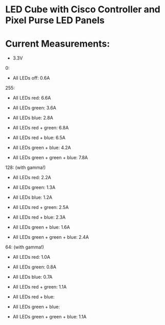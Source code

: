 
# LED Cube with Cisco Controller and Pixel Purse LED Panels


# Current Measurements:

* 3.3V

0:

* All LEDs off: 0.6A

255:

* All LEDs red: 6.6A
* All LEDs green: 3.6A
* All LEDs blue: 2.8A

* All LEDs red + green: 6.8A
* All LEDs red + blue: 6.5A
* All LEDs green + blue: 4.2A

* All LEDs green + green + blue: 7.8A

128: (with gamma!)

* All LEDs red: 2.2A
* All LEDs green: 1.3A
* All LEDs blue: 1.2A

* All LEDs red + green: 2.5A
* All LEDs red + blue: 2.3A
* All LEDs green + blue: 1.6A

* All LEDs green + green + blue: 2.4A

64: (with gamma!)

* All LEDs red: 1.0A
* All LEDs green: 0.8A
* All LEDs blue: 0.7A

* All LEDs red + green: 1.1A
* All LEDs red + blue:
* All LEDs green + blue: 

* All LEDs green + green + blue: 1.1A

